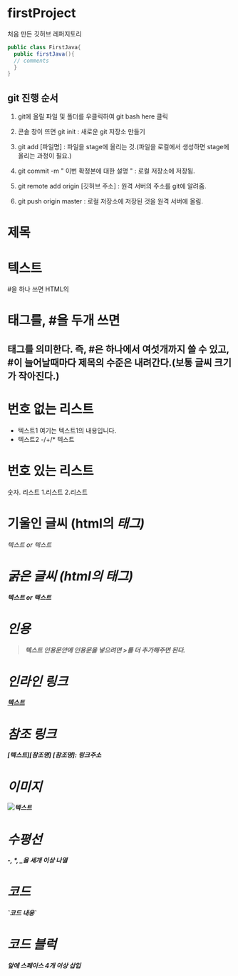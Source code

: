 ﻿# firstProject
처음 만든 깃허브 레퍼지토리
```java
public class FirstJava{
  public firstJava(){
  // comments
  }
}
```

## git 진행 순서

1. git에 올릴 파일 및 폴더를 우클릭하여 git bash here 클릭

2. 콘솔 창이 뜨면 git init : 새로운 git 저장소 만들기

3. git add [파일명] : 파일을 stage에 올리는 것.(파일을 로컬에서 생성하면 stage에 올리는 과정이 필요.)

4. git commit -m " 이번 확정본에 대한 설명 " : 로컬 저장소에 저장됨.

5. git remote add origin [깃허브 주소] : 원격 서버의 주소를 git에 알려줌.

6. git push origin master : 로컬 저장소에 저장된 것을 원격 서버에 올림.



# 제목
# 텍스트
#을 하나 쓰면 HTML의 <h1> 태그를, #을 두개 쓰면 <h2>태그를 의미한다. 즉, #은 하나에서 여섯개까지 쓸 수 있고, #이 늘어날때마다 제목의 수준은 내려간다.(보통 글씨 크기가 작아진다.)

# 번호 없는 리스트
- 텍스트1
여기는 텍스트1의 내용입니다.
- 텍스트2
-/+/* 텍스트

# 번호 있는 리스트
숫자. 리스트
1.리스트
2.리스트

# 기울인 글씨 (html의 <em>태그)
*텍스트* or _텍스트_

# 굵은 글씨 (html의 <strong>태그)
**텍스트** or __텍스트__

# 인용
> 텍스트
인용문안에 인용문을 넣으려면 >를 더 추가해주면 된다.

# 인라인 링크
[텍스트](링크주소)

# 참조 링크
[텍스트][참조명]
[참조명]: 링크주소

# 이미지
![텍스트](이미지링크)

# 수평선
-, *, _을 세개 이상 나열

# 코드
\`코드 내용\`

# 코드 블럭
앞에 스페이스 4개 이상 삽입